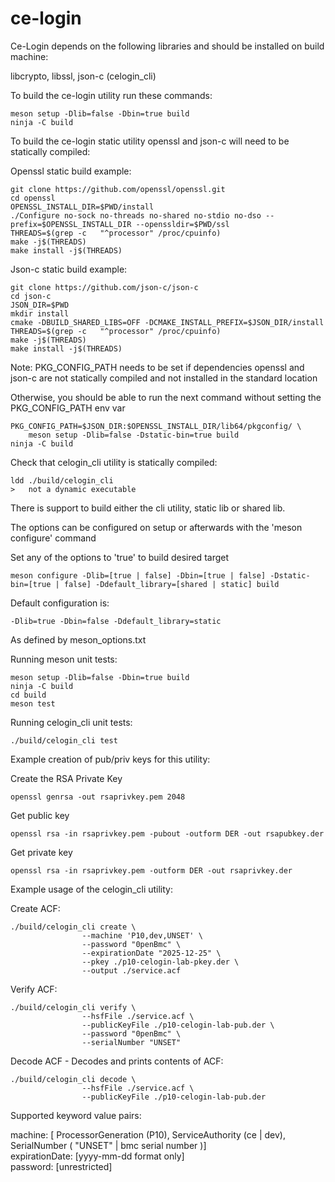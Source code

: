 # ce-login
Ce-Login depends on the following libraries and should be installed on build machine:

libcrypto, libssl, json-c (celogin_cli)

To build the ce-login utility run these commands:
```
meson setup -Dlib=false -Dbin=true build
ninja -C build
```

To build the ce-login static utility openssl and json-c will need to be statically compiled:

Openssl static build example:
```
git clone https://github.com/openssl/openssl.git
cd openssl
OPENSSL_INSTALL_DIR=$PWD/install
./Configure no-sock no-threads no-shared no-stdio no-dso --prefix=$OPENSSL_INSTALL_DIR --openssldir=$PWD/ssl
THREADS=$(grep -c   "^processor" /proc/cpuinfo)
make -j$(THREADS)
make install -j$(THREADS)
```
Json-c static build example:
```
git clone https://github.com/json-c/json-c
cd json-c
JSON_DIR=$PWD
mkdir install
cmake -DBUILD_SHARED_LIBS=OFF -DCMAKE_INSTALL_PREFIX=$JSON_DIR/install
THREADS=$(grep -c   "^processor" /proc/cpuinfo)
make -j$(THREADS)
make install -j$(THREADS)
```
Note: PKG_CONFIG_PATH needs to be set if dependencies openssl and json-c are not statically
    compiled and not installed in the standard location

Otherwise, you should be able to run the next command without setting the PKG_CONFIG_PATH env var
```
PKG_CONFIG_PATH=$JSON_DIR:$OPENSSL_INSTALL_DIR/lib64/pkgconfig/ \
    meson setup -Dlib=false -Dstatic-bin=true build
ninja -C build
```

Check that celogin_cli utility is statically compiled:
```
ldd ./build/celogin_cli
>   not a dynamic executable
```

There is support to build either the cli utility, static lib or shared lib.

The options can be configured on setup or afterwards with the 'meson configure' command

Set any of the options to 'true' to build desired target
```
meson configure -Dlib=[true | false] -Dbin=[true | false] -Dstatic-bin=[true | false] -Ddefault_library=[shared | static] build
```
Default configuration is:
```
-Dlib=true -Dbin=false -Ddefault_library=static
```
As defined by meson_options.txt

Running meson unit tests:
```
meson setup -Dlib=false -Dbin=true build
ninja -C build
cd build
meson test
```
Running celogin_cli unit tests:
```
./build/celogin_cli test
```

Example creation of pub/priv keys for this utility:

Create the RSA Private Key
```
openssl genrsa -out rsaprivkey.pem 2048
```
Get public key
```
openssl rsa -in rsaprivkey.pem -pubout -outform DER -out rsapubkey.der
```
Get private key
```
openssl rsa -in rsaprivkey.pem -outform DER -out rsaprivkey.der
```

Example usage of the celogin_cli utility:

Create ACF:
```
./build/celogin_cli create \
                --machine 'P10,dev,UNSET' \
                --password "0penBmc" \
                --expirationDate "2025-12-25" \
                --pkey ./p10-celogin-lab-pkey.der \
                --output ./service.acf
```

Verify ACF:
```
./build/celogin_cli verify \
                --hsfFile ./service.acf \
                --publicKeyFile ./p10-celogin-lab-pub.der \
                --password "0penBmc" \
                --serialNumber "UNSET"
```

Decode ACF - Decodes and prints contents of ACF:
```
./build/celogin_cli decode \
                --hsfFile ./service.acf \
                --publicKeyFile ./p10-celogin-lab-pub.der
```

Supported keyword value pairs:

machine: [ ProcessorGeneration (P10), ServiceAuthority (ce | dev), SerialNumber ( "UNSET" | bmc serial number )]\
expirationDate: [yyyy-mm-dd format only]\
password: [unrestricted]

